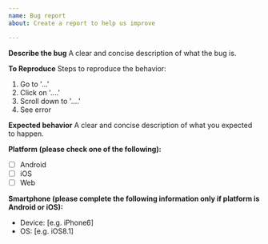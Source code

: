 ```yaml
---
name: Bug report
about: Create a report to help us improve

---
```


**Describe the bug**
A clear and concise description of what the bug is.

**To Reproduce**
Steps to reproduce the behavior:
1. Go to '...'
2. Click on '....'
3. Scroll down to '....'
4. See error

**Expected behavior**
A clear and concise description of what you expected to happen.

**Platform (please check one of the following):**
 - [ ] Android
 - [ ] iOS
 - [ ] Web

**Smartphone (please complete the following information only if platform is Android or iOS):**
 - Device: [e.g. iPhone6]
 - OS: [e.g. iOS8.1]
